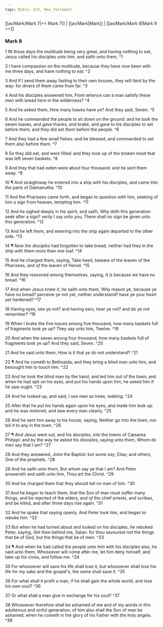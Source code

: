 ```yaml
---
tags: Bible, KJV, New_Testament
---
```


[[av/Mark/Mark 7|<< Mark 7]] | [[av/Mark|Mark]] | [[av/Mark/Mark 9|Mark 9 >>]]

### Mark 8

1 IN those days the multitude being very great, and having nothing to eat, Jesus called his disciples _unto_ _him_, and saith unto them, ^1

2 I have compassion on the multitude, because they have now been with me three days, and have nothing to eat: ^2

3 And if I send them away fasting to their own houses, they will faint by the way: for divers of them came from far. ^3

4 And his disciples answered him, From whence can a man satisfy these _men_ with bread here in the wilderness? ^4

5 And he asked them, How many loaves have ye? And they said, Seven. ^5

6 And he commanded the people to sit down on the ground: and he took the seven loaves, and gave thanks, and brake, and gave to his disciples to set before _them;_ and they did set _them_ before the people. ^6

7 And they had a few small fishes: and he blessed, and commanded to set them also before _them_. ^7

8 So they did eat, and were filled: and they took up of the broken _meat_ that was left seven baskets. ^8

9 And they that had eaten were about four thousand: and he sent them away. ^9

10 ¶ And straightway he entered into a ship with his disciples, and came into the parts of Dalmanutha. ^10

11 And the Pharisees came forth, and began to question with him, seeking of him a sign from heaven, tempting him. ^11

12 And he sighed deeply in his spirit, and saith, Why doth this generation seek after a sign? verily I say unto you, There shall no sign be given unto this generation. ^12

13 And he left them, and entering into the ship again departed to the other side. ^13

14 ¶ Now _the_ _disciples_ had forgotten to take bread, neither had they in the ship with them more than one loaf. ^14

15 And he charged them, saying, Take heed, beware of the leaven of the Pharisees, and _of_ the leaven of Herod. ^15

16 And they reasoned among themselves, saying, _It_ _is_ because we have no bread. ^16

17 And when Jesus knew _it_, he saith unto them, Why reason ye, because ye have no bread? perceive ye not yet, neither understand? have ye your heart yet hardened? ^17

18 Having eyes, see ye not? and having ears, hear ye not? and do ye not remember? ^18

19 When I brake the five loaves among five thousand, how many baskets full of fragments took ye up? They say unto him, Twelve. ^19

20 And when the seven among four thousand, how many baskets full of fragments took ye up? And they said, Seven. ^20

21 And he said unto them, How is it that ye do not understand? ^21

22 ¶ And he cometh to Bethsaida; and they bring a blind man unto him, and besought him to touch him. ^22

23 And he took the blind man by the hand, and led him out of the town; and when he had spit on his eyes, and put his hands upon him, he asked him if he saw ought. ^23

24 And he looked up, and said, I see men as trees, walking. ^24

25 After that he put _his_ hands again upon his eyes, and made him look up: and he was restored, and saw every man clearly. ^25

26 And he sent him away to his house, saying, Neither go into the town, nor tell _it_ to any in the town. ^26

27 ¶ And Jesus went out, and his disciples, into the towns of Cæsarea Philippi: and by the way he asked his disciples, saying unto them, Whom do men say that I am? ^27

28 And they answered, John the Baptist: but some _say_, Elias; and others, One of the prophets. ^28

29 And he saith unto them, But whom say ye that I am? And Peter answereth and saith unto him, Thou art the Christ. ^29

30 And he charged them that they should tell no man of him. ^30

31 And he began to teach them, that the Son of man must suffer many things, and be rejected of the elders, and _of_ the chief priests, and scribes, and be killed, and after three days rise again. ^31

32 And he spake that saying openly. And Peter took him, and began to rebuke him. ^32

33 But when he had turned about and looked on his disciples, he rebuked Peter, saying, Get thee behind me, Satan: for thou savourest not the things that be of God, but the things that be of men. ^33

34 ¶ And when he had called the people _unto_ _him_ with his disciples also, he said unto them, Whosoever will come after me, let him deny himself, and take up his cross, and follow me. ^34

35 For whosoever will save his life shall lose it; but whosoever shall lose his life for my sake and the gospel's, the same shall save it. ^35

36 For what shall it profit a man, if he shall gain the whole world, and lose his own soul? ^36

37 Or what shall a man give in exchange for his soul? ^37

38 Whosoever therefore shall be ashamed of me and of my words in this adulterous and sinful generation; of him also shall the Son of man be ashamed, when he cometh in the glory of his Father with the holy angels. ^38
